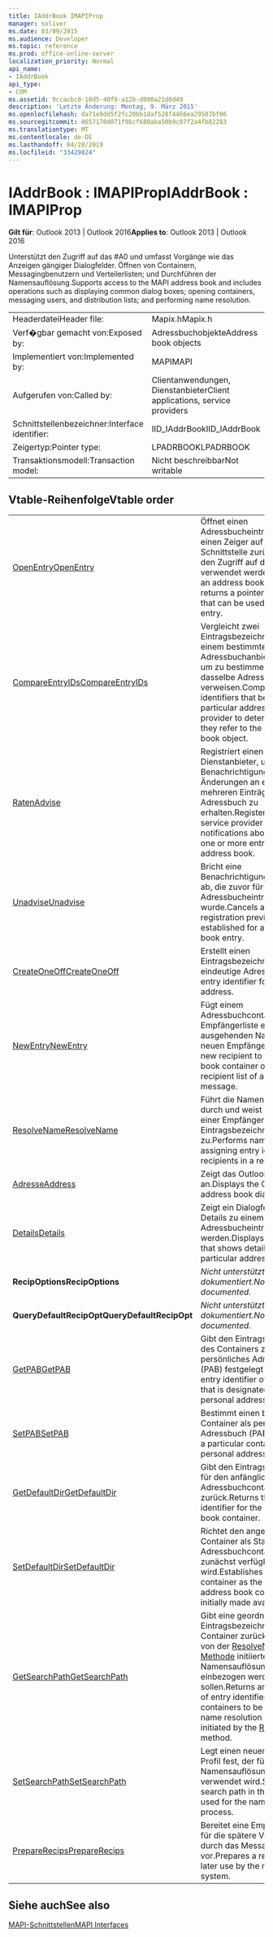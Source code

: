 ```yaml
---
title: IAddrBook IMAPIProp
manager: soliver
ms.date: 03/09/2015
ms.audience: Developer
ms.topic: reference
ms.prod: office-online-server
localization_priority: Normal
api_name:
- IAddrBook
api_type:
- COM
ms.assetid: 9ccacbc0-10d5-40f9-a12b-d090a21d0d49
description: 'Letzte Änderung: Montag, 9. März 2015'
ms.openlocfilehash: da71e9dd5f2fc20bb1daf528f4466ea29507bf06
ms.sourcegitcommit: 8657170d071f9bcf680aba50b9c07f2a4fb82283
ms.translationtype: MT
ms.contentlocale: de-DE
ms.lasthandoff: 04/28/2019
ms.locfileid: "33429824"
---
```

# <a name="iaddrbook--imapiprop"></a><span data-ttu-id="0ff98-103">IAddrBook : IMAPIProp</span><span class="sxs-lookup"><span data-stu-id="0ff98-103">IAddrBook : IMAPIProp</span></span>

  
  
<span data-ttu-id="0ff98-104">**Gilt für**: Outlook 2013 | Outlook 2016</span><span class="sxs-lookup"><span data-stu-id="0ff98-104">**Applies to**: Outlook 2013 | Outlook 2016</span></span> 
  
<span data-ttu-id="0ff98-105">Unterstützt den Zugriff auf das #A0 und umfasst Vorgänge wie das Anzeigen gängiger Dialogfelder. Öffnen von Containern, Messagingbenutzern und Verteilerlisten; und Durchführen der Namensauflösung.</span><span class="sxs-lookup"><span data-stu-id="0ff98-105">Supports access to the MAPI address book and includes operations such as displaying common dialog boxes; opening containers, messaging users, and distribution lists; and performing name resolution.</span></span>
  
|||
|:-----|:-----|
|<span data-ttu-id="0ff98-106">Headerdatei</span><span class="sxs-lookup"><span data-stu-id="0ff98-106">Header file:</span></span>  <br/> |<span data-ttu-id="0ff98-107">Mapix.h</span><span class="sxs-lookup"><span data-stu-id="0ff98-107">Mapix.h</span></span>  <br/> |
|<span data-ttu-id="0ff98-108">Verf�gbar gemacht von:</span><span class="sxs-lookup"><span data-stu-id="0ff98-108">Exposed by:</span></span>  <br/> |<span data-ttu-id="0ff98-109">Adressbuchobjekte</span><span class="sxs-lookup"><span data-stu-id="0ff98-109">Address book objects</span></span>  <br/> |
|<span data-ttu-id="0ff98-110">Implementiert von:</span><span class="sxs-lookup"><span data-stu-id="0ff98-110">Implemented by:</span></span>  <br/> |<span data-ttu-id="0ff98-111">MAPI</span><span class="sxs-lookup"><span data-stu-id="0ff98-111">MAPI</span></span>  <br/> |
|<span data-ttu-id="0ff98-112">Aufgerufen von:</span><span class="sxs-lookup"><span data-stu-id="0ff98-112">Called by:</span></span>  <br/> |<span data-ttu-id="0ff98-113">Clientanwendungen, Dienstanbieter</span><span class="sxs-lookup"><span data-stu-id="0ff98-113">Client applications, service providers</span></span>  <br/> |
|<span data-ttu-id="0ff98-114">Schnittstellenbezeichner:</span><span class="sxs-lookup"><span data-stu-id="0ff98-114">Interface identifier:</span></span>  <br/> |<span data-ttu-id="0ff98-115">IID_IAddrBook</span><span class="sxs-lookup"><span data-stu-id="0ff98-115">IID_IAddrBook</span></span>  <br/> |
|<span data-ttu-id="0ff98-116">Zeigertyp:</span><span class="sxs-lookup"><span data-stu-id="0ff98-116">Pointer type:</span></span>  <br/> |<span data-ttu-id="0ff98-117">LPADRBOOK</span><span class="sxs-lookup"><span data-stu-id="0ff98-117">LPADRBOOK</span></span>  <br/> |
|<span data-ttu-id="0ff98-118">Transaktionsmodell:</span><span class="sxs-lookup"><span data-stu-id="0ff98-118">Transaction model:</span></span>  <br/> |<span data-ttu-id="0ff98-119">Nicht beschreibbar</span><span class="sxs-lookup"><span data-stu-id="0ff98-119">Not writable</span></span>  <br/> |
   
## <a name="vtable-order"></a><span data-ttu-id="0ff98-120">Vtable-Reihenfolge</span><span class="sxs-lookup"><span data-stu-id="0ff98-120">Vtable order</span></span>

|||
|:-----|:-----|
|[<span data-ttu-id="0ff98-121">OpenEntry</span><span class="sxs-lookup"><span data-stu-id="0ff98-121">OpenEntry</span></span>](iaddrbook-openentry.md) <br/> |<span data-ttu-id="0ff98-122">Öffnet einen Adressbucheintrag und gibt einen Zeiger auf eine Schnittstelle zurück, die für den Zugriff auf den Eintrag verwendet werden kann.</span><span class="sxs-lookup"><span data-stu-id="0ff98-122">Opens an address book entry and returns a pointer to an interface that can be used to access the entry.</span></span>  <br/> |
|[<span data-ttu-id="0ff98-123">CompareEntryIDs</span><span class="sxs-lookup"><span data-stu-id="0ff98-123">CompareEntryIDs</span></span>](iaddrbook-compareentryids.md) <br/> |<span data-ttu-id="0ff98-124">Vergleicht zwei Eintragsbezeichner, die zu einem bestimmten Adressbuchanbieter gehören, um zu bestimmen, ob sie auf dasselbe Adressbuchobjekt verweisen.</span><span class="sxs-lookup"><span data-stu-id="0ff98-124">Compares two entry identifiers that belong to a particular address book provider to determine whether they refer to the same address book object.</span></span>  <br/> |
|[<span data-ttu-id="0ff98-125">Raten</span><span class="sxs-lookup"><span data-stu-id="0ff98-125">Advise</span></span>](iaddrbook-advise.md) <br/> |<span data-ttu-id="0ff98-126">Registriert einen Client oder Dienstanbieter, um Benachrichtigungen über Änderungen an einem oder mehreren Einträgen im Adressbuch zu erhalten.</span><span class="sxs-lookup"><span data-stu-id="0ff98-126">Registers a client or service provider to receive notifications about changes to one or more entries in the address book.</span></span>  <br/> |
|[<span data-ttu-id="0ff98-127">Unadvise</span><span class="sxs-lookup"><span data-stu-id="0ff98-127">Unadvise</span></span>](iaddrbook-unadvise.md) <br/> |<span data-ttu-id="0ff98-128">Bricht eine Benachrichtigungsregistrierung ab, die zuvor für einen Adressbucheintrag eingerichtet wurde.</span><span class="sxs-lookup"><span data-stu-id="0ff98-128">Cancels a notification registration previously established for an address book entry.</span></span>  <br/> |
|[<span data-ttu-id="0ff98-129">CreateOneOff</span><span class="sxs-lookup"><span data-stu-id="0ff98-129">CreateOneOff</span></span>](iaddrbook-createoneoff.md) <br/> |<span data-ttu-id="0ff98-130">Erstellt einen Eintragsbezeichner für eine eindeutige Adresse.</span><span class="sxs-lookup"><span data-stu-id="0ff98-130">Creates an entry identifier for a one-off address.</span></span>  <br/> |
|[<span data-ttu-id="0ff98-131">NewEntry</span><span class="sxs-lookup"><span data-stu-id="0ff98-131">NewEntry</span></span>](iaddrbook-newentry.md) <br/> |<span data-ttu-id="0ff98-132">Fügt einem Adressbuchcontainer oder der Empfängerliste einer ausgehenden Nachricht einen neuen Empfänger hinzu.</span><span class="sxs-lookup"><span data-stu-id="0ff98-132">Adds a new recipient to an address book container or to the recipient list of an outgoing message.</span></span>  <br/> |
|[<span data-ttu-id="0ff98-133">ResolveName</span><span class="sxs-lookup"><span data-stu-id="0ff98-133">ResolveName</span></span>](iaddrbook-resolvename.md) <br/> |<span data-ttu-id="0ff98-134">Führt die Namensauflösung durch und weist Empfängern in einer Empfängerliste Eintragsbezeichner zu.</span><span class="sxs-lookup"><span data-stu-id="0ff98-134">Performs name resolution, assigning entry identifiers to recipients in a recipient list.</span></span>  <br/> |
|[<span data-ttu-id="0ff98-135">Adresse</span><span class="sxs-lookup"><span data-stu-id="0ff98-135">Address</span></span>](iaddrbook-address.md) <br/> |<span data-ttu-id="0ff98-136">Zeigt das Outlook Adressbuch an.</span><span class="sxs-lookup"><span data-stu-id="0ff98-136">Displays the Outlook address book dialog box.</span></span>  <br/> |
|[<span data-ttu-id="0ff98-137">Details</span><span class="sxs-lookup"><span data-stu-id="0ff98-137">Details</span></span>](iaddrbook-details.md) <br/> |<span data-ttu-id="0ff98-138">Zeigt ein Dialogfeld an, in dem Details zu einem bestimmten Adressbucheintrag angezeigt werden.</span><span class="sxs-lookup"><span data-stu-id="0ff98-138">Displays a dialog box that shows details about a particular address book entry.</span></span>  <br/> |
|<span data-ttu-id="0ff98-139">**RecipOptions**</span><span class="sxs-lookup"><span data-stu-id="0ff98-139">**RecipOptions**</span></span> <br/> | <span data-ttu-id="0ff98-140">*Nicht unterstützt oder dokumentiert.*</span><span class="sxs-lookup"><span data-stu-id="0ff98-140">*Not supported or documented.*</span></span>  <br/> |
|<span data-ttu-id="0ff98-141">**QueryDefaultRecipOpt**</span><span class="sxs-lookup"><span data-stu-id="0ff98-141">**QueryDefaultRecipOpt**</span></span> <br/> | <span data-ttu-id="0ff98-142">*Nicht unterstützt oder dokumentiert.*</span><span class="sxs-lookup"><span data-stu-id="0ff98-142">*Not supported or documented.*</span></span>  <br/> |
|[<span data-ttu-id="0ff98-143">GetPAB</span><span class="sxs-lookup"><span data-stu-id="0ff98-143">GetPAB</span></span>](iaddrbook-getpab.md) <br/> |<span data-ttu-id="0ff98-144">Gibt den Eintragsbezeichner des Containers zurück, der als persönliches Adressbuch (PAB) festgelegt ist.</span><span class="sxs-lookup"><span data-stu-id="0ff98-144">Returns the entry identifier of the container that is designated as the personal address book (PAB).</span></span>  <br/> |
|[<span data-ttu-id="0ff98-145">SetPAB</span><span class="sxs-lookup"><span data-stu-id="0ff98-145">SetPAB</span></span>](iaddrbook-setpab.md) <br/> |<span data-ttu-id="0ff98-146">Bestimmt einen bestimmten Container als persönliches Adressbuch (PAB).</span><span class="sxs-lookup"><span data-stu-id="0ff98-146">Designates a particular container as the personal address book (PAB).</span></span>  <br/> |
|[<span data-ttu-id="0ff98-147">GetDefaultDir</span><span class="sxs-lookup"><span data-stu-id="0ff98-147">GetDefaultDir</span></span>](iaddrbook-getdefaultdir.md) <br/> |<span data-ttu-id="0ff98-148">Gibt den Eintragsbezeichner für den anfänglichen Adressbuchcontainer zurück.</span><span class="sxs-lookup"><span data-stu-id="0ff98-148">Returns the entry identifier for the initial address book container.</span></span>  <br/> |
|[<span data-ttu-id="0ff98-149">SetDefaultDir</span><span class="sxs-lookup"><span data-stu-id="0ff98-149">SetDefaultDir</span></span>](iaddrbook-setdefaultdir.md) <br/> |<span data-ttu-id="0ff98-150">Richtet den angegebenen Container als Standard-Adressbuchcontainer ein, der zunächst verfügbar gemacht wird.</span><span class="sxs-lookup"><span data-stu-id="0ff98-150">Establishes the specified container as the default address book container that is initially made available.</span></span>  <br/> |
|[<span data-ttu-id="0ff98-151">GetSearchPath</span><span class="sxs-lookup"><span data-stu-id="0ff98-151">GetSearchPath</span></span>](iaddrbook-getsearchpath.md) <br/> |<span data-ttu-id="0ff98-152">Gibt eine geordnete Liste der Eintragsbezeichner der Container zurück, die in den von der [ResolveName-Methode](iaddrbook-resolvename.md) initiierten Namensauflösungsprozess einbezogen werden sollen.</span><span class="sxs-lookup"><span data-stu-id="0ff98-152">Returns an ordered list of entry identifiers of the containers to be included in the name resolution process initiated by the [ResolveName](iaddrbook-resolvename.md) method.</span></span>  <br/> |
|[<span data-ttu-id="0ff98-153">SetSearchPath</span><span class="sxs-lookup"><span data-stu-id="0ff98-153">SetSearchPath</span></span>](iaddrbook-setsearchpath.md) <br/> |<span data-ttu-id="0ff98-154">Legt einen neuen Suchpfad im Profil fest, der für den Namensauflösungsprozess verwendet wird.</span><span class="sxs-lookup"><span data-stu-id="0ff98-154">Sets a new search path in the profile that is used for the name resolution process.</span></span>  <br/> |
|[<span data-ttu-id="0ff98-155">PrepareRecips</span><span class="sxs-lookup"><span data-stu-id="0ff98-155">PrepareRecips</span></span>](iaddrbook-preparerecips.md) <br/> |<span data-ttu-id="0ff98-156">Bereitet eine Empfängerliste für die spätere Verwendung durch das Messagingsystem vor.</span><span class="sxs-lookup"><span data-stu-id="0ff98-156">Prepares a recipient list for later use by the messaging system.</span></span>  <br/> |
   
## <a name="see-also"></a><span data-ttu-id="0ff98-157">Siehe auch</span><span class="sxs-lookup"><span data-stu-id="0ff98-157">See also</span></span>



[<span data-ttu-id="0ff98-158">MAPI-Schnittstellen</span><span class="sxs-lookup"><span data-stu-id="0ff98-158">MAPI Interfaces</span></span>](mapi-interfaces.md)

